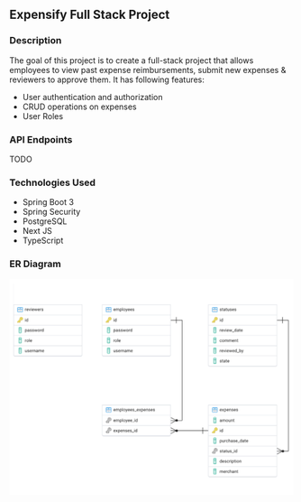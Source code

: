 ## Expensify Full Stack Project

### Description

The goal of this project is to create a full-stack project that allows employees to view past expense reimbursements, submit new expenses & reviewers to approve them. It has following features:

- User authentication and authorization
- CRUD operations on expenses
- User Roles

### API Endpoints

TODO


### Technologies Used

- Spring Boot 3
- Spring Security
- PostgreSQL
- Next JS
- TypeScript


### ER Diagram

![Diagram](./er-diagram.png)